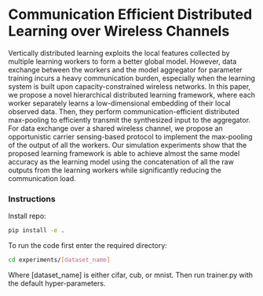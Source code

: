 # Communication Efficient Distributed Learning over Wireless Channels
Vertically distributed learning exploits the local features collected by multiple learning workers to form a better global model. However, data exchange between the workers and the model aggregator for parameter training incurs a heavy communication burden, especially when the learning system is built upon capacity-constrained wireless networks. In this paper, we propose a novel hierarchical distributed learning framework, where each worker separately learns a low-dimensional embedding of their local observed data. Then, they perform communication-efficient distributed max-pooling to efficiently transmit the synthesized input to the aggregator. For data exchange over a shared wireless channel, we propose an opportunistic carrier sensing-based protocol to implement the max-pooling of the output of all the workers. Our simulation experiments show that the proposed learning framework is able to achieve almost the same model accuracy as the learning model using the concatenation of all the raw outputs from the learning workers while significantly reducing the communication load.

### Instructions
Install repo:
```bash
pip install -e .
```

To run the code first enter the required directory:
```bash
cd experiments/[dataset_name]
```
Where [dataset_name] is either cifar, cub, or mnist. Then run trainer.py with the default hyper-parameters.
